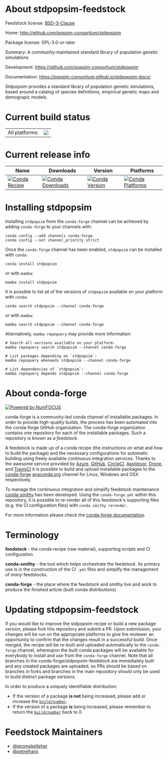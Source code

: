 About stdpopsim-feedstock
=========================

Feedstock license: [BSD-3-Clause](https://github.com/conda-forge/stdpopsim-feedstock/blob/main/LICENSE.txt)

Home: http://github.com/popsim-consortium/stdpopsim

Package license: GPL-3.0-or-later

Summary: A community-maintained standard library of population genetic simulations

Development: https://github.com/popsim-consortium/stdpopsim

Documentation: https://popsim-consortium.github.io/stdpopsim-docs/

Stdpopsim provides a standard library of population genetic simulations, based
around a catalog of species definitions, empirical genetic maps and demograpic
models.


Current build status
====================


<table><tr><td>All platforms:</td>
    <td>
      <a href="https://dev.azure.com/conda-forge/feedstock-builds/_build/latest?definitionId=8727&branchName=main">
        <img src="https://dev.azure.com/conda-forge/feedstock-builds/_apis/build/status/stdpopsim-feedstock?branchName=main">
      </a>
    </td>
  </tr>
</table>

Current release info
====================

| Name | Downloads | Version | Platforms |
| --- | --- | --- | --- |
| [![Conda Recipe](https://img.shields.io/badge/recipe-stdpopsim-green.svg)](https://anaconda.org/conda-forge/stdpopsim) | [![Conda Downloads](https://img.shields.io/conda/dn/conda-forge/stdpopsim.svg)](https://anaconda.org/conda-forge/stdpopsim) | [![Conda Version](https://img.shields.io/conda/vn/conda-forge/stdpopsim.svg)](https://anaconda.org/conda-forge/stdpopsim) | [![Conda Platforms](https://img.shields.io/conda/pn/conda-forge/stdpopsim.svg)](https://anaconda.org/conda-forge/stdpopsim) |

Installing stdpopsim
====================

Installing `stdpopsim` from the `conda-forge` channel can be achieved by adding `conda-forge` to your channels with:

```
conda config --add channels conda-forge
conda config --set channel_priority strict
```

Once the `conda-forge` channel has been enabled, `stdpopsim` can be installed with `conda`:

```
conda install stdpopsim
```

or with `mamba`:

```
mamba install stdpopsim
```

It is possible to list all of the versions of `stdpopsim` available on your platform with `conda`:

```
conda search stdpopsim --channel conda-forge
```

or with `mamba`:

```
mamba search stdpopsim --channel conda-forge
```

Alternatively, `mamba repoquery` may provide more information:

```
# Search all versions available on your platform:
mamba repoquery search stdpopsim --channel conda-forge

# List packages depending on `stdpopsim`:
mamba repoquery whoneeds stdpopsim --channel conda-forge

# List dependencies of `stdpopsim`:
mamba repoquery depends stdpopsim --channel conda-forge
```


About conda-forge
=================

[![Powered by
NumFOCUS](https://img.shields.io/badge/powered%20by-NumFOCUS-orange.svg?style=flat&colorA=E1523D&colorB=007D8A)](https://numfocus.org)

conda-forge is a community-led conda channel of installable packages.
In order to provide high-quality builds, the process has been automated into the
conda-forge GitHub organization. The conda-forge organization contains one repository
for each of the installable packages. Such a repository is known as a *feedstock*.

A feedstock is made up of a conda recipe (the instructions on what and how to build
the package) and the necessary configurations for automatic building using freely
available continuous integration services. Thanks to the awesome service provided by
[Azure](https://azure.microsoft.com/en-us/services/devops/), [GitHub](https://github.com/),
[CircleCI](https://circleci.com/), [AppVeyor](https://www.appveyor.com/),
[Drone](https://cloud.drone.io/welcome), and [TravisCI](https://travis-ci.com/)
it is possible to build and upload installable packages to the
[conda-forge](https://anaconda.org/conda-forge) [anaconda.org](https://anaconda.org/)
channel for Linux, Windows and OSX respectively.

To manage the continuous integration and simplify feedstock maintenance
[conda-smithy](https://github.com/conda-forge/conda-smithy) has been developed.
Using the ``conda-forge.yml`` within this repository, it is possible to re-render all of
this feedstock's supporting files (e.g. the CI configuration files) with ``conda smithy rerender``.

For more information please check the [conda-forge documentation](https://conda-forge.org/docs/).

Terminology
===========

**feedstock** - the conda recipe (raw material), supporting scripts and CI configuration.

**conda-smithy** - the tool which helps orchestrate the feedstock.
                   Its primary use is in the construction of the CI ``.yml`` files
                   and simplify the management of *many* feedstocks.

**conda-forge** - the place where the feedstock and smithy live and work to
                  produce the finished article (built conda distributions)


Updating stdpopsim-feedstock
============================

If you would like to improve the stdpopsim recipe or build a new
package version, please fork this repository and submit a PR. Upon submission,
your changes will be run on the appropriate platforms to give the reviewer an
opportunity to confirm that the changes result in a successful build. Once
merged, the recipe will be re-built and uploaded automatically to the
`conda-forge` channel, whereupon the built conda packages will be available for
everybody to install and use from the `conda-forge` channel.
Note that all branches in the conda-forge/stdpopsim-feedstock are
immediately built and any created packages are uploaded, so PRs should be based
on branches in forks and branches in the main repository should only be used to
build distinct package versions.

In order to produce a uniquely identifiable distribution:
 * If the version of a package **is not** being increased, please add or increase
   the [``build/number``](https://docs.conda.io/projects/conda-build/en/latest/resources/define-metadata.html#build-number-and-string).
 * If the version of a package **is** being increased, please remember to return
   the [``build/number``](https://docs.conda.io/projects/conda-build/en/latest/resources/define-metadata.html#build-number-and-string)
   back to 0.

Feedstock Maintainers
=====================

* [@jeromekelleher](https://github.com/jeromekelleher/)
* [@petrelharp](https://github.com/petrelharp/)


